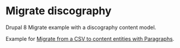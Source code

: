 # Migrate discography

Drupal 8 Migrate example with a discography content model.

Example for [Migrate from a CSV to content entities with Paragraphs](https://colorfield.be/blog/migrate-csv-to-content-entities-with-paragraphs).

